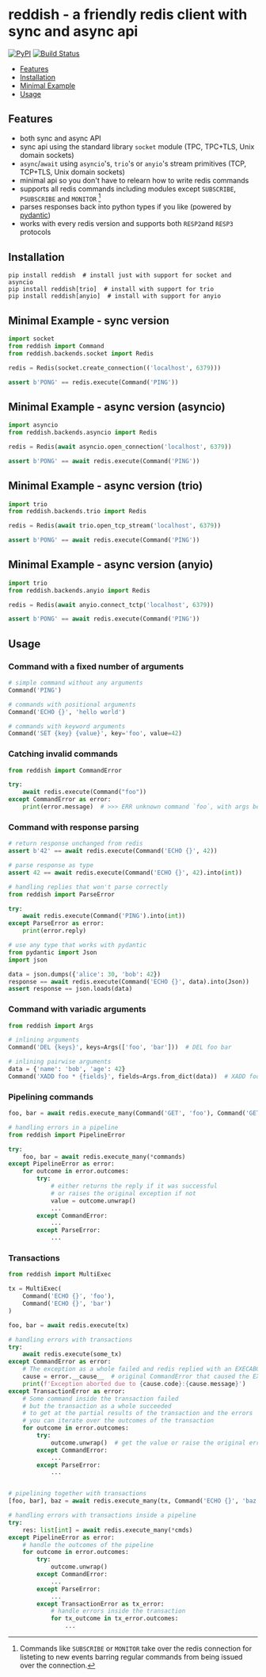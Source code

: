 # reddish - a friendly redis client with sync and async api

[![PyPI](https://img.shields.io/pypi/v/reddish?color=blue)](https://pypi.org/project/reddish/)
[![Build Status](https://shields.io/github/workflow/status/stereobutter/reddish/linting_and_testing)](https://github.com/stereobutter/reddish/actions/workflows/linting_and_testing.yml/)

* [Features](#features)
* [Installation](#installation)
* [Minimal Example](#minimal-example)
* [Usage](#usage)

## Features
* both sync and async API
* sync api using the standard library `socket` module (TPC, TPC+TLS, Unix domain sockets)
* `async`/`await` using `asyncio`'s, `trio`'s or `anyio`'s stream primitives (TCP, TCP+TLS, Unix domain sockets)
* minimal api so you don't have to relearn how to write redis commands
* supports all redis commands including modules except `SUBSCRIBE`, `PSUBSCRIBE` and `MONITOR` [^footnote]
* parses responses back into python types if you like (powered by [pydantic](https://github.com/samuelcolvin/pydantic))
* works with every redis version and supports both `RESP2`and `RESP3` protocols

[^footnote]: Commands like `SUBSCRIBE` or `MONITOR` take over the redis connection for listeting to new events 
barring regular commands from being issued over the connection. 

## Installation
```
pip install reddish  # install just with support for socket and asyncio
pip install reddish[trio]  # install with support for trio
pip install reddish[anyio]  # install with support for anyio
```

## Minimal Example - sync version
```python
import socket
from reddish import Command
from reddish.backends.socket import Redis

redis = Redis(socket.create_connection(('localhost', 6379)))

assert b'PONG' == redis.execute(Command('PING'))
```

## Minimal Example - async version (asyncio)
```python
import asyncio
from reddish.backends.asyncio import Redis

redis = Redis(await asyncio.open_connection('localhost', 6379))

assert b'PONG' == await redis.execute(Command('PING'))
```

## Minimal Example - async version (trio)
```python
import trio
from reddish.backends.trio import Redis

redis = Redis(await trio.open_tcp_stream('localhost', 6379))

assert b'PONG' == await redis.execute(Command('PING'))
```

## Minimal Example - async version (anyio)
```python
import trio
from reddish.backends.anyio import Redis

redis = Redis(await anyio.connect_tctp('localhost', 6379))

assert b'PONG' == await redis.execute(Command('PING'))
```

## Usage

### Command with a fixed number of arguments
```python
# simple command without any arguments
Command('PING')

# commands with positional arguments
Command('ECHO {}', 'hello world')

# commands with keyword arguments
Command('SET {key} {value}', key='foo', value=42)
```

### Catching invalid commands
```python
from reddish import CommandError

try:
    await redis.execute(Command("foo"))
except CommandError as error:
    print(error.message)  # >>> ERR unknown command `foo`, with args beginning with:
```

### Command with response parsing
```python
# return response unchanged from redis
assert b'42' == await redis.execute(Command('ECHO {}', 42))

# parse response as type
assert 42 == await redis.execute(Command('ECHO {}', 42).into(int))

# handling replies that won't parse correctly
from reddish import ParseError

try:
    await redis.execute(Command('PING').into(int))
except ParseError as error:
    print(error.reply)

# use any type that works with pydantic
from pydantic import Json
import json

data = json.dumps({'alice': 30, 'bob': 42})
response == await redis.execute(Command('ECHO {}', data).into(Json))
assert response == json.loads(data)
```

### Command with variadic arguments
```python
from reddish import Args

# inlining arguments
Command('DEL {keys}', keys=Args(['foo', 'bar']))  # DEL foo bar

# inlining pairwise arguments 
data = {'name': 'bob', 'age': 42}
Command('XADD foo * {fields}', fields=Args.from_dict(data))  # XADD foo * name bob age 42
``` 

### Pipelining commands
```python
foo, bar = await redis.execute_many(Command('GET', 'foo'), Command('GET', 'bar'))

# handling errors in a pipeline
from reddish import PipelineError

try:
    foo, bar = await redis.execute_many(*commands)
except PipelineError as error:
    for outcome in error.outcomes:
        try:
            # either returns the reply if it was successful 
            # or raises the original exception if not
            value = outcome.unwrap() 
            ...
        except CommandError:
            ...
        except ParseError:
            ...
```

### Transactions
```python
from reddish import MultiExec

tx = MultiExec(
    Command('ECHO {}', 'foo'),
    Command('ECHO {}', 'bar')
)

foo, bar = await redis.execute(tx)

# handling errors with transactions
try:
    await redis.execute(some_tx)
except CommandError as error:
    # The exception as a whole failed and redis replied with an EXECABORT error
    cause = error.__cause__  # original CommandError that caused the EXECABORT
    print(f'Exception aborted due to {cause.code}:{cause.message}')
except TransactionError as error:
    # Some command inside the transaction failed 
    # but the transaction as a whole succeeded
    # to get at the partial results of the transaction and the errors 
    # you can iterate over the outcomes of the transaction
    for outcome in error.outcomes:
        try:
            outcome.unwrap()  # get the value or raise the original error
        except CommandError:
            ...
        except ParseError:
            ...


# pipelining together with transactions
[foo, bar], baz = await redis.execute_many(tx, Command('ECHO {}', 'baz'))

# handling errors with transactions inside a pipeline
try:
    res: list[int] = await redis.execute_many(*cmds)
except PipelineError as error:
    # handle the outcomes of the pipeline
    for outcome in error.outcomes:
        try:
            outcome.unwrap()
        except CommandError:
            ...
        except ParseError:
            ...
        except TransactionError as tx_error:
            # handle errors inside the transaction
            for tx_outcome in tx_error.outcomes:
                ...
```
